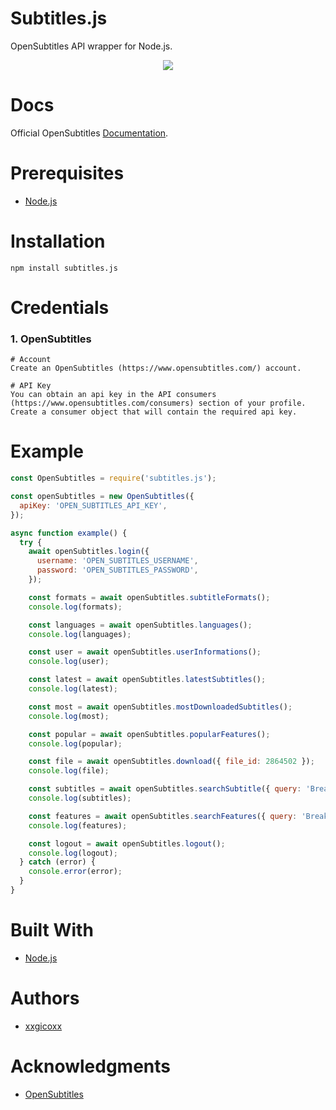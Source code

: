 # Subtitles.js
OpenSubtitles API wrapper for Node.js.

<p align="center">
  <img src="https://i.imgur.com/LFHvRpi.png ">
</p>

# Docs
Official OpenSubtitles [Documentation](https://opensubtitles.stoplight.io/docs/opensubtitles-api/open_api.json).

# Prerequisites
* [Node.js](https://nodejs.org/en/)

# Installation
````
npm install subtitles.js
````

# Credentials
### 1. OpenSubtitles
````
# Account
Create an OpenSubtitles (https://www.opensubtitles.com/) account.

# API Key
You can obtain an api key in the API consumers (https://www.opensubtitles.com/consumers) section of your profile. Create a consumer object that will contain the required api key.
````

# Example
```javascript
const OpenSubtitles = require('subtitles.js');

const openSubtitles = new OpenSubtitles({
  apiKey: 'OPEN_SUBTITLES_API_KEY',
});

async function example() {
  try {
    await openSubtitles.login({
      username: 'OPEN_SUBTITLES_USERNAME',
      password: 'OPEN_SUBTITLES_PASSWORD',
    });

    const formats = await openSubtitles.subtitleFormats();
    console.log(formats);

    const languages = await openSubtitles.languages();
    console.log(languages);

    const user = await openSubtitles.userInformations();
    console.log(user);

    const latest = await openSubtitles.latestSubtitles();
    console.log(latest);

    const most = await openSubtitles.mostDownloadedSubtitles();
    console.log(most);

    const popular = await openSubtitles.popularFeatures();
    console.log(popular);

    const file = await openSubtitles.download({ file_id: 2864502 });
    console.log(file);

    const subtitles = await openSubtitles.searchSubtitle({ query: 'Breaking Bad S01E02' });
    console.log(subtitles);

    const features = await openSubtitles.searchFeatures({ query: 'Breaking' });
    console.log(features);

    const logout = await openSubtitles.logout();
    console.log(logout);
  } catch (error) {
    console.error(error);
  }
}
```

# Built With
* [Node.js](https://nodejs.org/en/)

# Authors
* [xxgicoxx](https://github.com/xxgicoxx)

# Acknowledgments
* [OpenSubtitles](https://www.opensubtitles.com/)